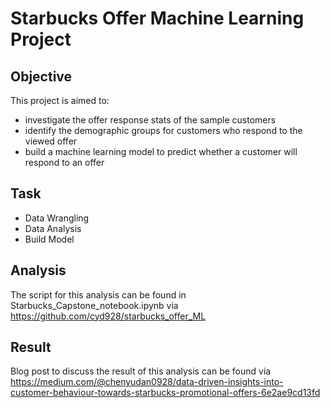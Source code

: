 # Starbucks Offer Machine Learning Project

## Objective

This project is aimed to:

- investigate the offer response stats of the sample customers
- identify the demographic groups for customers who respond to the viewed offer
- build a machine learning model to predict whether a customer will respond to an offer

## Task
- Data Wrangling
- Data Analysis
- Build Model

## Analysis 
The script for this analysis can be found in Starbucks_Capstone_notebook.ipynb via
https://github.com/cyd928/starbucks_offer_ML


## Result 
Blog post to discuss the result of this analysis can be found via
https://medium.com/@chenyudan0928/data-driven-insights-into-customer-behaviour-towards-starbucks-promotional-offers-6e2ae9cd13fd
